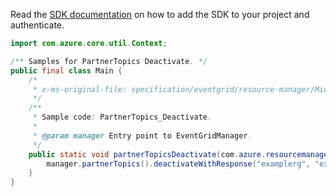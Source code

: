 Read the [SDK documentation](https://github.com/Azure/azure-sdk-for-java/blob/azure-resourcemanager-eventgrid_1.2.0-beta.1/sdk/eventgrid/azure-resourcemanager-eventgrid/README.md) on how to add the SDK to your project and authenticate.

```java
import com.azure.core.util.Context;

/** Samples for PartnerTopics Deactivate. */
public final class Main {
    /*
     * x-ms-original-file: specification/eventgrid/resource-manager/Microsoft.EventGrid/preview/2021-10-15-preview/examples/PartnerTopics_Deactivate.json
     */
    /**
     * Sample code: PartnerTopics_Deactivate.
     *
     * @param manager Entry point to EventGridManager.
     */
    public static void partnerTopicsDeactivate(com.azure.resourcemanager.eventgrid.EventGridManager manager) {
        manager.partnerTopics().deactivateWithResponse("examplerg", "examplePartnerTopic1", Context.NONE);
    }
}
```
